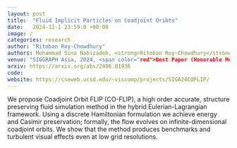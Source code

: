 ```yaml
---
layout: post
title:  "Fluid Implicit Particles on Coadjoint Oribts"
date:   2024-12-1 23:59:0 +00:00
image: /
categories: research
author: "Ritoban Roy-Chowdhury"
authors: Mohammad Sina Nabizadeh, <strong>Ritoban Roy-Chowdhury</strong>, Hang Yin, Ravi Ramamoorthi, Albert Chern"
venue: "SIGGRAPH Asia, 2024, <span color="red">Best Paper (Honorable Mention)</span>"
arxiv: https://arxiv.org/abs/2406.01936
code: 
website: https://cseweb.ucsd.edu/~viscomp/projects/SIGA24COFLIP/
---
```

We propose Coadjoint Orbit FLIP (CO-FLIP), a high order accurate, structure preserving fluid simulation method in the hybrid Eulerian-Lagrangian framework. Using a discrete Hamiltonian formulation we achieve energy and Casimir preservation; formally, the flow evolves on infinite-dimensional coadjoint orbits. We show that the method produces benchmarks and turbulent visual effects even at low grid resolutions.
